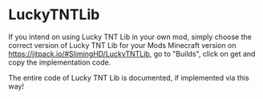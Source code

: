 # LuckyTNTLib

If you intend on using Lucky TNT Lib in your own mod, simply choose the correct version of Lucky TNT Lib for your Mods Minecraft version on https://jitpack.io/#SlimingHD/LuckyTNTLib, go to "Builds", click on get and copy the implementation code.

The entire code of Lucky TNT Lib is documented, if implemented via this way!
